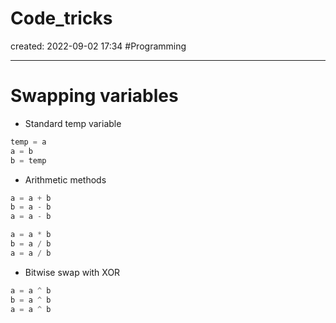 
# Code_tricks
created: 2022-09-02 17:34
#Programming 

---
# Swapping variables 
- Standard temp variable 
```python
temp = a 
a = b
b = temp
```

- Arithmetic methods
```python
a = a + b
b = a - b
a = a - b
```

```python
a = a * b
b = a / b
a = a / b
```

- Bitwise swap with XOR
```python
a = a ^ b 
b = a ^ b
a = a ^ b
```